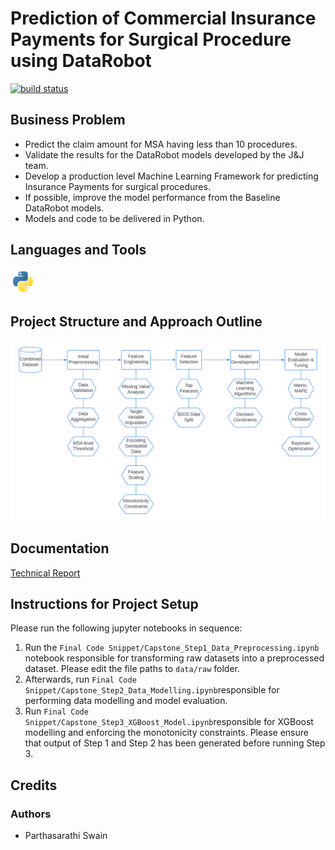 # Prediction of Commercial Insurance Payments for Surgical Procedure using DataRobot
[![build status][1]][2]


## Business Problem
* Predict the claim amount for MSA having less than 10 procedures.
* Validate the results for the DataRobot models developed by the J&J team.
* Develop a production level Machine Learning Framework for predicting Insurance Payments for surgical procedures. 
* If possible, improve the model performance from the Baseline DataRobot models.
* Models and code to be delivered in Python.


## Languages and Tools
<p align="left"> <a href="https://www.python.org" target="_blank" rel="noreferrer"> <img src="https://raw.githubusercontent.com/devicons/devicon/master/icons/python/python-original.svg" alt="python" width="40" height="40"/> </a> </p>



## Project Structure and Approach Outline
![alt text](docs/images/structure.png)

## Documentation
[Technical Report](https://github.com/partha2022/insurance-management-system/blob/main/docs/Capstone_Final%20_Project_Notes%20Report_Parthasarathi.pdf)

## Instructions for Project Setup
Please run the following jupyter notebooks in sequence:
1. Run the `Final Code Snippet/Capstone_Step1_Data_Preprocessing.ipynb` notebook responsible for transforming raw datasets into a preprocessed dataset. Please edit the file paths to `data/raw` folder.
2. Afterwards, run `Final Code Snippet/Capstone_Step2_Data_Modelling.ipynb`responsible for performing data modelling and model evaluation.
3. Run `Final Code Snippet/Capstone_Step3_XGBoost_Model.ipynb`responsible for XGBoost modelling and enforcing the monotonicity constraints. Please ensure that output of Step 1 and Step 2 has been generated before running Step 3.

## Credits

### Authors
- Parthasarathi Swain



[1]: https://img.shields.io/travis/yoshuawuyts/github-standard-labels/master.svg?style=flat-square
[2]: https://travis-ci.org/yoshuawuyts/github-standard-labels
